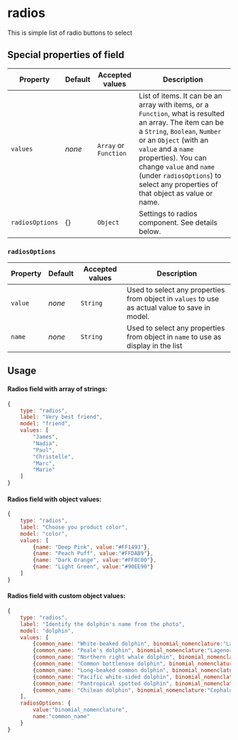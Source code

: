 # radios

This is simple list of radio buttons to select

## Special properties of field

| Property | Default | Accepted values | Description |
| --- | --- | --- | --- |
| `values` | _none_ | `Array` or `Function` | List of items. It can be an array with items, or a `Function`, what is resulted an array. The item can be a `String`, `Boolean`, `Number` or an `Object` (with an `value` and a `name` properties). You can change `value` and `name` \(under `radiosOptions`\) to select any properties of that object as value or name. |
| `radiosOptions` | {} | `Object` | Settings to radios component. See details below. |

### `radiosOptions`

| Property | Default | Accepted values | Description |
| --- | --- | --- | --- |
| `value` | _none_ | `String` | Used to select any properties from object in `values` to use as actual value to save in model. |
| `name` | _none_ | `String` | Used to select any properties from object in `name` to use as display in the list |

## Usage

#### Radios field with array of strings:

```js
{
    type: "radios",
    label: "Very best friend",
    model: "friend",
    values: [
        "James",
        "Nadia",
        "Paul",
        "Christelle",
        "Marc",
        "Marie"
    ]
}
```
#### Radios field with object values:

```js
{
    type: "radios",
    label: "Choose you product color",
    model: "color",
    values: [
        {name: "Deep Pink", value:"#FF1493"},
        {name: "Peach Puff", value:"#FFDAB9"},
        {name: "Dark Orange", value:"#FF8C00"},
        {name: "Light Green", value:"#90EE90"}
    ]
}
```




#### Radios field with custom object values:

```js
{
    type: "radios",
    label: "Identify the dolphin's name from the photo",
    model: "dolphin",
    values: [
        {common_name: "White-beaked dolphin", binomial_nomenclature:"Lagenorhynchus albirostris"},
        {common_name: "Peale's dolphin", binomial_nomenclature:"Lagenorhynchus australis"},
        {common_name: "Northern right whale dolphin", binomial_nomenclature:"Lissodelphis borealis"},
        {common_name: "Common bottlenose dolphin", binomial_nomenclature:"Tursiops truncatus"},
        {common_name: "Long-beaked common dolphin", binomial_nomenclature:"Delphinus capensis"},
        {common_name: "Pacific white-sided dolphin", binomial_nomenclature:"Lagenorhynchus obliquidens"},
        {common_name: "Pantropical spotted dolphin", binomial_nomenclature:"Stenella attenuata"},
        {common_name: "Chilean dolphin", binomial_nomenclature:"Cephalorhynchus eutropia"}
    ],
    radiosOptions: {
        value:"binomial_nomenclature",
        name:"common_name"
    }
}
```




